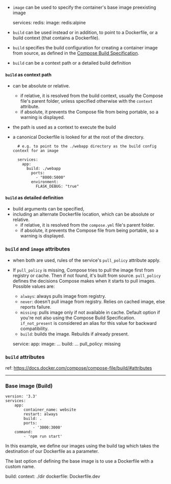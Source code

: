 - `image` can be used to specify the container's base image preexisting image

    services:
      redis:
        image: redis:alpine

- `build` can be used instead or in addition, to point to a Dockerfile, or a build context (that contains a Dockerfile).

- `build` specifies the build configuration for creating a container image from source, as defined in the [Compose Build Specification](https://docs.docker.com/compose/compose-file/build/).

- `build` can be a context path or a detailed build definition

#### `build` as context path
- can be absolute or relative.
    - if relative, it is resolved from the build context, usually the Compose file's parent folder, unless specified otherwise with the `context` attribute.
    - if absolute, it prevents the Compose file from being portable, so a warning is displayed.
- the path is used as a context to execute the build
- a canonical Dockerfile is looked for at the root of the directory.

        # e.g. to point to the ./webapp directory as the build config context for an image

        services:
          app:
            build: ./webapp
              ports:
                - "8000:5000"
              environment:
                FLASK_DEBUG: "true"

#### `build` as detailed definition
- build arguments can be specified,
- including an alternate Dockerfile location, which can be absolute or relative.
    - if relative, it is resolved from the `compose.yml` file's parent folder.
    - if absolute, it prevents the Compose file from being portable, so a warning is displayed.


### `build` and `image` attributes
- when both are used, rules of the service's `pull_policy` attribute apply.
- If `pull_policy` is missing, Compose tries to pull the image first from registry or cache. Then if not found, it's built from source.
`pull_policy` defines the decisions Compose makes when it starts to pull images. Possible values are:
    - `always`: always pulls image from registry.
    - `never`: doesn't pull image from registry. Relies on cached image, else reports failure.
    - `missing`: pulls image only if not available in cache. Default option if you're not also using the Compose Build Specification. `if_not_present` is considered an alias for this value for backward compatibility.
    - `build`: builds the image. Rebuilds if already present.

    service:
      app:
        image: ...
        build: ...
        pull_policy: missing

### `build` attributes

ref: https://docs.docker.com/compose/compose-file/build/#attributes

---

### Base image (Build)

    version: '3.3'
    services:
        app:
            container_name: website
            restart: always
            build: .
            ports:
                - '3000:3000'
        command:
            - 'npm run start'

In this example, we define our images using the build tag which takes the destination of our Dockerfile as a parameter.

The last option of defining the base image is to use a Dockerfile with a custom name.

build:
    context: ./dir
    dockerfile: Dockerfile.dev
